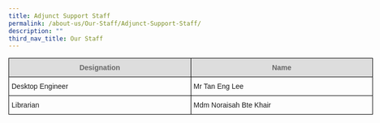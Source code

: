 ```yaml
---
title: Adjunct Support Staff
permalink: /about-us/Our-Staff/Adjunct-Support-Staff/
description: ""
third_nav_title: Our Staff
---
```

<style type="text/css">
.tg  {border-collapse:collapse;border-spacing:0;}
.tg td{border-color:black;border-style:solid;border-width:1px;font-family:Arial, sans-serif;font-size:14px;
  overflow:hidden;padding:10px 5px;word-break:normal;}
.tg th{border-color:black;border-style:solid;border-width:1px;font-family:Arial, sans-serif;font-size:14px;
  font-weight:normal;overflow:hidden;padding:10px 5px;word-break:normal;}
.tg .tg-cly1{text-align:left;vertical-align:middle}
.tg .tg-a4yv{background-color:#DDD;color:#666;font-weight:bold;text-align:center;vertical-align:top}
</style>
<table class="tg" style="undefined;table-layout: fixed; width: 718px">
<colgroup>
<col style="width: 359px">
<col style="width: 359px">
</colgroup>
<thead>
  <tr>
    <th class="tg-a4yv">Designation<br></th>
    <th class="tg-a4yv">Name<br></th>
  </tr>
</thead>
<tbody>
  <tr>
    <td class="tg-cly1">Desktop Engineer<br></td>
    <td class="tg-cly1">Mr Tan Eng Lee</td>
  </tr>
  <tr>
    <td class="tg-cly1">Librarian<br></td>
    <td class="tg-cly1">Mdm Noraisah Bte Khair</td>
  </tr>
</tbody>
</table>